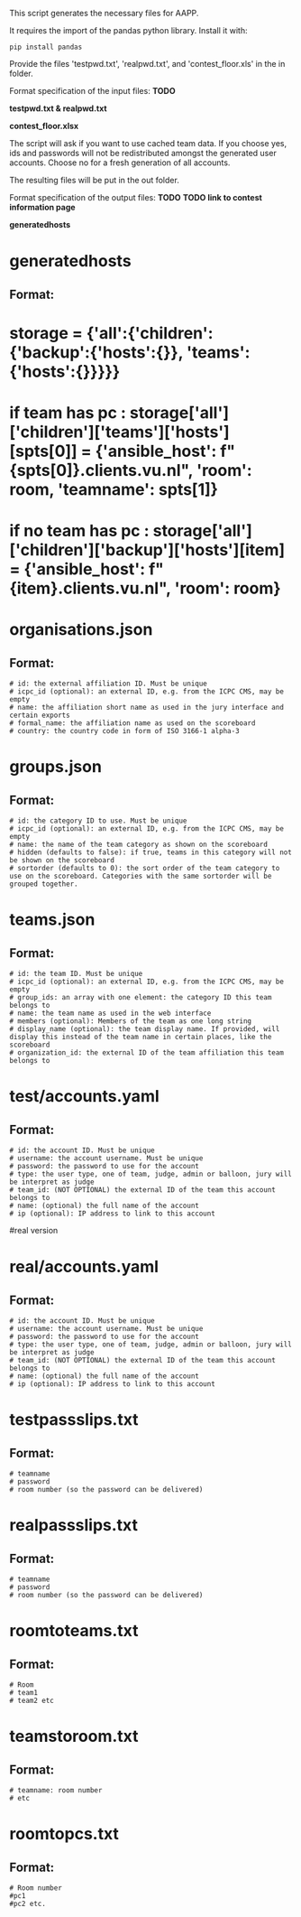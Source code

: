 This script generates the necessary files for AAPP.

It requires the import of the pandas python library. Install it with:
```
pip install pandas
```

Provide the files 'testpwd.txt', 'realpwd.txt', and 'contest_floor.xls' in the in folder.

Format specification of the input files:  **TODO**

**testpwd.txt & realpwd.txt**

**contest_floor.xlsx**



The script will ask if you want to use cached team data. If you choose yes, ids and passwords will not be redistributed amongst the generated user accounts. Choose no for a fresh generation of all accounts.

The resulting files will be put in the out folder.

Format specification of the output files: **TODO**
**TODO link to contest information page**

**generatedhosts**
# generatedhosts
## Format:
# storage = {'all':{'children':{'backup':{'hosts':{}}, 'teams':{'hosts':{}}}}}
# if team has pc : storage['all']['children']['teams']['hosts'][spts[0]] = {'ansible_host': f"{spts[0]}.clients.vu.nl", 'room': room, 'teamname': spts[1]}
# if no team has pc : storage['all']['children']['backup']['hosts'][item] = {'ansible_host': f"{item}.clients.vu.nl", 'room': room}                

# organisations.json
## Format:
    # id: the external affiliation ID. Must be unique
    # icpc_id (optional): an external ID, e.g. from the ICPC CMS, may be empty
    # name: the affiliation short name as used in the jury interface and certain exports
    # formal_name: the affiliation name as used on the scoreboard
    # country: the country code in form of ISO 3166-1 alpha-3

# groups.json
## Format: 
    # id: the category ID to use. Must be unique
    # icpc_id (optional): an external ID, e.g. from the ICPC CMS, may be empty
    # name: the name of the team category as shown on the scoreboard
    # hidden (defaults to false): if true, teams in this category will not be shown on the scoreboard
    # sortorder (defaults to 0): the sort order of the team category to use on the scoreboard. Categories with the same sortorder will be grouped together.

# teams.json
## Format:
    # id: the team ID. Must be unique
    # icpc_id (optional): an external ID, e.g. from the ICPC CMS, may be empty
    # group_ids: an array with one element: the category ID this team belongs to
    # name: the team name as used in the web interface
    # members (optional): Members of the team as one long string
    # display_name (optional): the team display name. If provided, will display this instead of the team name in certain places, like the scoreboard
    # organization_id: the external ID of the team affiliation this team belongs to

# test/accounts.yaml
## Format:
    # id: the account ID. Must be unique
    # username: the account username. Must be unique
    # password: the password to use for the account
    # type: the user type, one of team, judge, admin or balloon, jury will be interpret as judge
    # team_id: (NOT OPTIONAL) the external ID of the team this account belongs to
    # name: (optional) the full name of the account
    # ip (optional): IP address to link to this account

#real version
# real/accounts.yaml
## Format:
    # id: the account ID. Must be unique
    # username: the account username. Must be unique
    # password: the password to use for the account
    # type: the user type, one of team, judge, admin or balloon, jury will be interpret as judge
    # team_id: (NOT OPTIONAL) the external ID of the team this account belongs to
    # name: (optional) the full name of the account
    # ip (optional): IP address to link to this account
    
# testpassslips.txt
## Format: 
    # teamname
    # password
    # room number (so the password can be delivered)
    
# realpassslips.txt
## Format:
    # teamname
    # password
    # room number (so the password can be delivered)
    
# roomtoteams.txt
## Format:
    # Room
    # team1
    # team2 etc


# teamstoroom.txt
## Format:
    # teamname: room number
    # etc

# roomtopcs.txt
## Format:
    # Room number
    #pc1
    #pc2 etc.
